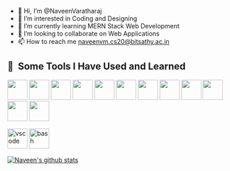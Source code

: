 - 👋 Hi, I’m @NaveenVaratharaj
- 👀 I’m interested in Coding and Designing
- 🌱 I’m currently learning MERN Stack Web Development
- 💞️ I’m looking to collaborate on Web Applications
- 📫 How to reach me naveenvm.cs20@bitsathy.ac.in


<h2> 🚀 &nbsp;Some Tools I Have Used and Learned</h2>
<p align="left">

<img src="https://cdn.jsdelivr.net/gh/devicons/devicon/icons/c/c-original.svg" width="45" height="45" /> <img src="https://cdn.jsdelivr.net/gh/devicons/devicon/icons/cplusplus/cplusplus-original.svg" width="45" height="45" />
<img src="https://cdn.jsdelivr.net/gh/devicons/devicon/icons/html5/html5-original.svg" width="45" height="45" />
<img src="https://cdn.jsdelivr.net/gh/devicons/devicon/icons/css3/css3-original.svg" width="45" height="45" />
<img src="https://cdn.jsdelivr.net/gh/devicons/devicon/icons/javascript/javascript-original.svg" width="45" height="45" />
<img src="https://cdn.jsdelivr.net/gh/devicons/devicon/icons/bootstrap/bootstrap-original.svg" width="45" height="45" />
<img src="https://cdn.jsdelivr.net/gh/devicons/devicon/icons/nodejs/nodejs-original.svg" width="45" height="45" />
<img src="https://cdn.jsdelivr.net/gh/devicons/devicon/icons/express/express-original.svg" width="45" height="45" />
<img src="https://cdn.jsdelivr.net/gh/devicons/devicon/icons/mongodb/mongodb-original.svg" width="45" height="45" />
<img src="https://cdn.jsdelivr.net/gh/devicons/devicon/icons/mysql/mysql-original.svg" width="45" height="45" />
<img src="https://cdn.jsdelivr.net/gh/devicons/devicon/icons/figma/figma-original.svg" width="45" height="45" />
<img src="https://cdn.jsdelivr.net/gh/devicons/devicon/icons/canva/canva-original.svg" width="45" height="45" />
          
             
<img src="https://cdn.jsdelivr.net/gh/devicons/devicon/icons/vscode/vscode-original.svg" alt="vscode" width="45" height="45"/>
<img src="https://cdn.jsdelivr.net/gh/devicons/devicon/icons/bash/bash-original.svg" alt="bash" width="45" height="45"/>
          
          
          
</p>


[![Naveen's github stats](https://github-readme-stats.vercel.app/api?username=NaveenVaratharaj&count_private=true&show_icons=true&theme=radical&hide_rank=false)](https://github.com/anuraghazra/github-readme-stats)

<!---
NaveenVaratharaj/NaveenVaratharaj is a ✨ special ✨ repository because its `README.md` (this file) appears on your GitHub profile.
You can click the Preview link to take a look at your changes.
--->
